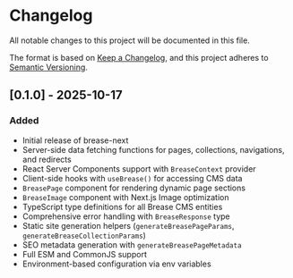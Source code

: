 # Changelog

All notable changes to this project will be documented in this file.

The format is based on [Keep a Changelog](https://keepachangelog.com/en/1.0.0/),
and this project adheres to [Semantic Versioning](https://semver.org/spec/v2.0.0.html).

## [0.1.0] - 2025-10-17

### Added
- Initial release of brease-next
- Server-side data fetching functions for pages, collections, navigations, and redirects
- React Server Components support with `BreaseContext` provider
- Client-side hooks with `useBrease()` for accessing CMS data
- `BreasePage` component for rendering dynamic page sections
- `BreaseImage` component with Next.js Image optimization
- TypeScript type definitions for all Brease CMS entities
- Comprehensive error handling with `BreaseResponse` type
- Static site generation helpers (`generateBreasePageParams`, `generateBreaseCollectionParams`)
- SEO metadata generation with `generateBreasePageMetadata`
- Full ESM and CommonJS support
- Environment-based configuration via env variables
